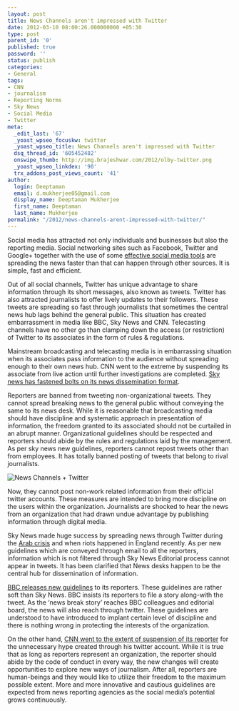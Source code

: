 ```yaml
---
layout: post
title: News Channels aren't impressed with Twitter
date: 2012-03-10 08:00:26.000000000 +05:30
type: post
parent_id: '0'
published: true
password: ''
status: publish
categories:
- General
tags:
- CNN
- journalism
- Reporting Norms
- Sky News
- Social Media
- Twitter
meta:
  _edit_last: '67'
  _yoast_wpseo_focuskw: twitter
  _yoast_wpseo_title: News Channels aren't impressed with Twitter
  dsq_thread_id: '605452482'
  onswipe_thumb: http://img.brajeshwar.com/2012/olby-twitter.png
  _yoast_wpseo_linkdex: '90'
  trx_addons_post_views_count: '41'
author:
  login: Deeptaman
  email: d.mukherjee05@gmail.com
  display_name: Deeptaman Mukherjee
  first_name: Deeptaman
  last_name: Mukherjee
permalink: "/2012/news-channels-arent-impressed-with-twitter/"
---
```

<p>Social media has attracted not only individuals and businesses but also the reporting media. Social networking sites such as Facebook, Twitter and Google+ together with the use of some <a href="http://www.socilab.net/">effective social media tools</a> are spreading the news faster than that can happen through other sources. It is simple, fast and efficient. </p>
<p>Out of all social channels, Twitter has unique advantage to share information through its short messages, also known as tweets. Twitter has also attracted journalists to offer lively updates to their followers. These tweets are spreading so fast through journalists that sometimes the central news hub lags behind the general public. This situation has created embarrassment in media like BBC, Sky News and CNN. Telecasting channels have no other go than clamping down the access (or restriction)  of Twitter to its associates in the form of rules & regulations.</p>
<p>Mainstream broadcasting and telecasting media is in embarrassing situation when its associates pass information to the audience without spreading enough to their own news hub. CNN went to the extreme by suspending its associate from live action until further investigations are completed. <a href="http://www.guardian.co.uk/media/2012/feb/07/sky-news-twitter-clampdown">Sky news has fastened bolts on its news dissemination format</a>. </p>
<p>Reporters are banned from tweeting non-organizational tweets. They cannot spread breaking news to the general public without conveying the same to its news desk. While it is reasonable that broadcasting media should have discipline and systematic approach in presentation of information, the freedom granted to its associated should not be curtailed in an abrupt manner. Organizational guidelines should be respected and reporters should abide by the rules and regulations laid by the management. As per sky news new guidelines, reporters cannot repost tweets other than from employees. It has totally banned posting of tweets that belong to rival journalists.</p>
<p><img src="/static/2012/03/olby-twitter.png" alt="News Channels + Twitter" /></p>
<p>Now, they cannot post non-work related information from their official twitter accounts. These measures are intended to bring more discipline on the users within the organization. Journalists are shocked to hear the news from an organization that had drawn undue advantage by publishing information through digital media. </p>
<p>Sky News made huge success by spreading news through Twitter during the <a href="http://skynews.skypressoffice.co.uk/newstranscripts/murnaghan-50212-interview-douglas-alexander-shadow-foreign-secretary-syria">Arab crisis</a> and when riots happened in England recently. As per new guidelines which are conveyed through email to all the reporters, information which is not filtered through Sky News Editorial process cannot appear in tweets. It has been clarified that News desks happen to be the central hub for dissemination of information. </p>
<p><a href="http://www.blogrunner.com/snapshot/D/2/8/twitter_guidelines_for_bbc_journalists/">BBC releases new guidelines</a> to its reporters. These guidelines are rather soft than Sky News. BBC insists its reporters to file a story along-with the tweet. As the &lsquo;news break story&rsquo; reaches BBC colleagues and editorial board, the news will also reach through twitter. These guidelines are understood to have introduced to implant certain level of discipline and there is nothing wrong in protecting the interests of the organization. </p>
<p>On the other hand, <a href="http://www.reuters.com/article/2012/02/08/us-rolandmartin-cnn-idUSTRE81724U20120208">CNN went to the extent of suspension of its reporter</a> for the unnecessary hype created through his twitter account. While it is true that as long as reporters represent an organization, the reporter should abide by the code of conduct in every way, the new changes will create opportunities to explore new ways of journalism. After all, reporters are human-beings and they would like to utilize their freedom to the maximum possible extent. More and more innovative and cautious guidelines are expected from news reporting agencies as the social media&rsquo;s potential grows continuously.</p>
